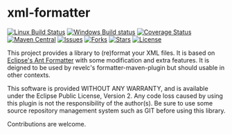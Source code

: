 xml-formatter
======================

[![Linux Build Status](https://travis-ci.org/revelc/xml-formatter.svg)](https://travis-ci.org/revelc/xml-formatter)
[![Windows Build status](https://ci.appveyor.com/api/projects/status/j3cd0dwqlyu0iv2y?svg=true)](https://ci.appveyor.com/project/velo/xml-formatter)
[![Coverage Status](https://coveralls.io/repos/revelc/xml-formatter/badge.svg?branch=master)](https://coveralls.io/r/revelc/xml-formatter?branch=master)
[![Maven Central](https://maven-badges.herokuapp.com/maven-central/net.revelc.code.formatter/xml-formatter/badge.svg)](https://maven-badges.herokuapp.com/maven-central/net.revelc.code.formatter/xml-formatter/)
[![Issues](https://img.shields.io/github/issues/revelc/xml-formatter.svg)](https://github.com/revelc/xml-formatter/issues)
[![Forks](https://img.shields.io/github/forks/revelc/xml-formatter.svg)](https://github.com/revelc/xml-formatter/network)
[![Stars](https://img.shields.io/github/stars/revelc/xml-formatter.svg)](https://github.com/revelc/xml-formatter/stargazers)
[![License](https://img.shields.io/badge/License-EPL%202.0-red.svg)](https://github.com/revelc/xml-formatter/blob/master/LICENSE)

This project provides a library to (re)format your XML files. It is based on [Eclipse's Ant Formatter](https://github.com/eclipse/eclipse.platform/tree/master/ant/org.eclipse.ant.ui/Ant%20Editor/org/eclipse/ant/internal/ui/editor/formatter) with some modification and extra features.
It is deigned to be used by revelc's formatter-maven-plugin but should usable in other contexts.


This software is provided WITHOUT ANY WARRANTY, and is available under the
Eclipse Public License, Version 2. Any code loss caused by using this plugin is not the
responsibility of the author(s). Be sure to use some source repository
management system such as GIT before using this library.

Contributions are welcome.

[Eclipse]: https://eclipse.org
[Maven]: https://maven.apache.org